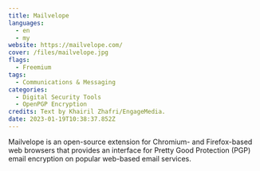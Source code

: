 ```yaml
---
title: Mailvelope
languages: 
  - en
  - my
website: https://mailvelope.com/
cover: /files/mailvelope.jpg
flags:
  - Freemium
tags:
  - Communications & Messaging
categories:
  - Digital Security Tools
  - OpenPGP Encryption
credits: Text by Khairil Zhafri/EngageMedia.
date: 2023-01-19T10:38:37.852Z
---
```

Mailvelope is an open-source extension for Chromium- and Firefox-based web browsers that provides an interface for Pretty Good Protection (PGP) email encryption on popular web-based email services.